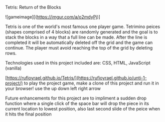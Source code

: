 Tetris: Return of the Blocks

![gameimage][(https://imgur.com/a/o2mdyPj)]

Tetris is one of the world's most famous one player game. Tetrimino peices (shapes comprised of 4 blocks) are randomly generated and the goal is to stack the blocks in a way that a full line can be made. After the line is completed it will be automatically deleted off the grid and the game can continue. The player must avoid reaching the top of the grid by deleting rows.

Technologies used in this project included are: CSS, HTML, JavaScript (vanilla)

[https://rufioyrael.github.io/Tetris/](https://rufioyrael.github.io/unti-1-project/) to play the project game, make a clone of this project and run it in your browser! use the up down left right arrow

Future enhancements for this project are to impliment a sudden drop function where a single click of the space bar will drop the piece in its current location to lowest position, also last second slide of the peice when it hits the final position
